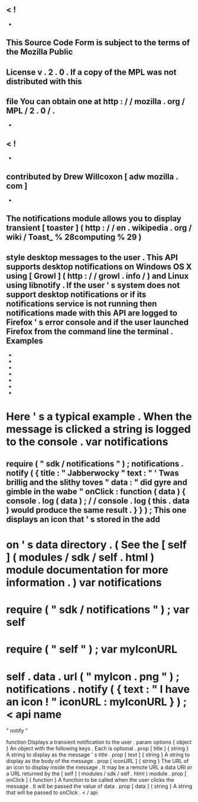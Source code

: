<
!
-
-
This
Source
Code
Form
is
subject
to
the
terms
of
the
Mozilla
Public
-
License
v
.
2
.
0
.
If
a
copy
of
the
MPL
was
not
distributed
with
this
-
file
You
can
obtain
one
at
http
:
/
/
mozilla
.
org
/
MPL
/
2
.
0
/
.
-
-
>
<
!
-
-
contributed
by
Drew
Willcoxon
[
adw
mozilla
.
com
]
-
-
>
The
notifications
module
allows
you
to
display
transient
[
toaster
]
(
http
:
/
/
en
.
wikipedia
.
org
/
wiki
/
Toast_
%
28computing
%
29
)
-
style
desktop
messages
to
the
user
.
This
API
supports
desktop
notifications
on
Windows
OS
X
using
[
Growl
]
(
http
:
/
/
growl
.
info
/
)
and
Linux
using
libnotify
.
If
the
user
'
s
system
does
not
support
desktop
notifications
or
if
its
notifications
service
is
not
running
then
notifications
made
with
this
API
are
logged
to
Firefox
'
s
error
console
and
if
the
user
launched
Firefox
from
the
command
line
the
terminal
.
Examples
-
-
-
-
-
-
-
-
Here
'
s
a
typical
example
.
When
the
message
is
clicked
a
string
is
logged
to
the
console
.
var
notifications
=
require
(
"
sdk
/
notifications
"
)
;
notifications
.
notify
(
{
title
:
"
Jabberwocky
"
text
:
"
'
Twas
brillig
and
the
slithy
toves
"
data
:
"
did
gyre
and
gimble
in
the
wabe
"
onClick
:
function
(
data
)
{
console
.
log
(
data
)
;
/
/
console
.
log
(
this
.
data
)
would
produce
the
same
result
.
}
}
)
;
This
one
displays
an
icon
that
'
s
stored
in
the
add
-
on
'
s
data
directory
.
(
See
the
[
self
]
(
modules
/
sdk
/
self
.
html
)
module
documentation
for
more
information
.
)
var
notifications
=
require
(
"
sdk
/
notifications
"
)
;
var
self
=
require
(
"
self
"
)
;
var
myIconURL
=
self
.
data
.
url
(
"
myIcon
.
png
"
)
;
notifications
.
notify
(
{
text
:
"
I
have
an
icon
!
"
iconURL
:
myIconURL
}
)
;
<
api
name
=
"
notify
"
>
function
Displays
a
transient
notification
to
the
user
.
param
options
{
object
}
An
object
with
the
following
keys
.
Each
is
optional
.
prop
[
title
]
{
string
}
A
string
to
display
as
the
message
'
s
title
.
prop
[
text
]
{
string
}
A
string
to
display
as
the
body
of
the
message
.
prop
[
iconURL
]
{
string
}
The
URL
of
an
icon
to
display
inside
the
message
.
It
may
be
a
remote
URL
a
data
URI
or
a
URL
returned
by
the
[
self
]
(
modules
/
sdk
/
self
.
html
)
module
.
prop
[
onClick
]
{
function
}
A
function
to
be
called
when
the
user
clicks
the
message
.
It
will
be
passed
the
value
of
data
.
prop
[
data
]
{
string
}
A
string
that
will
be
passed
to
onClick
.
<
/
api
>
